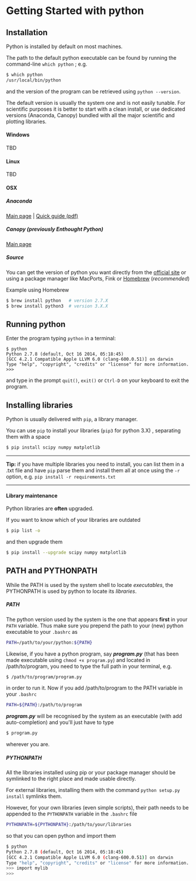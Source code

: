 # Getting Started with python

## Installation

Python is installed by default on most machines.

The path to the default python executable can be found by running the command-line
`which python` ; e.g.
```bash
$ which python
/usr/local/bin/python
```
and the version of the program can be retrieved using `python --version`.

The default version is usually the system one and is not easily tunable.
For scientific purposes it is better to start with a clean install, or use dedicated versions (Anaconda, Canopy) bundled with all the major scientific and plotting libraries.

#### Windows
TBD

#### Linux
TBD

#### OSX

##### Anaconda

[Main page](https://store.continuum.io/cshop/anaconda/) | [Quick guide (pdf)](https://store.continuum.io/static/img/Anaconda-Quickstart.pdf)

##### Canopy (previously Enthought Python)

[Main page](https://www.enthought.com/products/canopy/)

##### Source

You can get the version of python you want directly from the [official site](https://www.python.org/downloads/) or using a package manager like MacPorts, Fink or [Homebrew](http://brew.sh/) (_recommended_)

Example using Homebrew
```bash
$ brew install python   # version 2.7.X
$ brew install python3  # version 3.X.X
```

## Running python

Enter the program typing `python` in a terminal:
```
$ python
Python 2.7.8 (default, Oct 16 2014, 05:18:45)
[GCC 4.2.1 Compatible Apple LLVM 6.0 (clang-600.0.51)] on darwin
Type "help", "copyright", "credits" or "license" for more information.
>>>
```
and type in the prompt `quit()`, `exit()` or `Ctrl-D` on your keyboard to exit the program.


## Installing libraries

Python is usually delivered with `pip`, a library manager.

You can use `pip` to install your libraries (`pip3` for python 3.X) , separating them with a space
```bash
$ pip install scipy numpy matplotlib
```
----

__Tip:__ if you have multiple libraries you need to install, you can list them in a .txt file and have `pip` parse them and install them all at once using the `-r` option, e.g.
```pip install -r requirements.txt```

----


#### Library maintenance

Python libraries are __often__ upgraded.

If you want to know which of your libraries are outdated
```bash
$ pip list -o
```
and then upgrade them
```bash
$ pip install --upgrade scipy numpy matplotlib
```

## PATH and PYTHONPATH

While the PATH is used by the system shell to locate _executables_, the PYTHONPATH is used by python to locate its _libraries_.

##### PATH
The python version used by the system is the one that appears __first__ in your `PATH` variable.
Thus make sure you prepend the path to your (new) python executable to your `.bashrc` as

```bash
PATH=/path/to/your/python:${PATH}
```

Likewise, if you have a python program, say ___program.py___ (that has been made executable using `chmod +x program.py`) and located in /path/to/program, you need to type the full path in your terminal, e.g.

```bash
$ /path/to/program/program.py
```

in order to run it.
Now if you add /path/to/program to the PATH variable in your `.bashrc`

```bash
PATH=${PATH}:/path/to/program
```

___program.py___ will be recognised by the system as an executable (with add auto-completion) and you'll just have to type

```bash
$ program.py
```

wherever you are.

##### PYTHONPATH

All the libraries installed using pip or your package manager should be symlinked to the right place and made usable directly.

For external libraries, installing them with the command `python setup.py install` symlinks them.

However, for your own libraries (even simple scripts), their path needs to be appended to the `PYTHONPATH` variable in the `.bashrc` file

```bash
PYTHONPATH=${PYTHONPATH}:/path/to/your/libraries
```

so that you can open python and import them
```bash
$ python
Python 2.7.8 (default, Oct 16 2014, 05:18:45)
[GCC 4.2.1 Compatible Apple LLVM 6.0 (clang-600.0.51)] on darwin
Type "help", "copyright", "credits" or "license" for more information.
>>> import mylib
>>>
```
